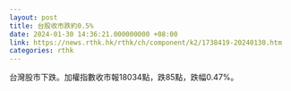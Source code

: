 ```yaml
---
layout: post
title: 台股收市跌約0.5%
date: 2024-01-30 14:36:21.000000000 +08:00
link: https://news.rthk.hk/rthk/ch/component/k2/1738419-20240130.htm
categories: rthk
---
```


台灣股市下跌。加權指數收市報18034點，跌85點，跌幅0.47%。
